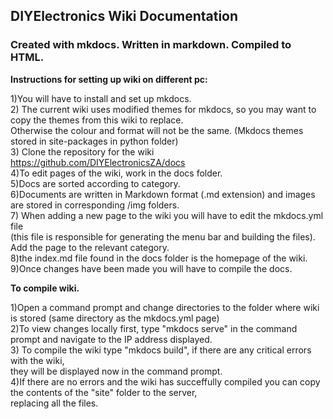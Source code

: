 <h2>DIYElectronics Wiki Documentation</h2>

<h3>
Created with mkdocs.
Written in markdown.
Compiled to HTML.
</h3>
<b>Instructions for setting up wiki on different pc:</b>  


1)You will have to install and set up mkdocs.  
2) The current wiki uses modified themes for mkdocs, so you may want to copy the themes from this wiki to replace.   
    Otherwise the colour and format will not be the same. (Mkdocs themes stored in site-packages in python folder)  
3) Clone the repository for the wiki https://github.com/DIYElectronicsZA/docs  
4)To edit pages of the wiki, work in the docs folder.  
5)Docs are sorted according to category.  
6)Documents are written in Markdown format (.md extension) and images are stored in corresponding /img folders.  
7) When adding a new page to the wiki you will have to edit the mkdocs.yml file  
    (this file is responsible for generating the menu bar and building the files).  
     Add the page to the relevant category.  
8)the index.md file found in the docs folder is the homepage of the wiki.  
9)Once changes have been made you will have to compile the docs.  

<b>To compile wiki.</b>   

1)Open a command prompt and change directories to the folder where wiki is stored (same directory as the mkdocs.yml page)  
2)To view changes locally first, type "mkdocs serve" in the command prompt and navigate to the IP address displayed.  
3) To compile the wiki type "mkdocs build", if there are any critical errors with the wiki,  
    they will be displayed now in the command prompt.   
4)If there are no errors and the wiki has succeffully compiled you can copy the contents of the "site" folder to the server,   
    replacing all the files.   
